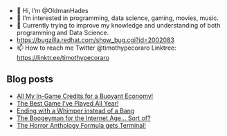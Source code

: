 - 👋 Hi, I’m @OldmanHades
- 👀 I’m interested in programming, data science, gaming, movies, music.
- 🌱 Currently trying to improve my knowledge and understanding of both programming and Data Science.
- https://bugzilla.redhat.com/show_bug.cgi?id=2002083
- 📫 How to reach me Twitter @timothypecoraro
Linktree: https://linktr.ee/timothypecoraro

## Blog posts
<!-- BLOG-POST-LIST:START -->
- [All My In-Game Credits for a Buoyant Economy!](https://medium.com/@timothypecoraro/all-my-in-game-credits-for-a-buoyant-economy-548f05b2c48c?source=rss-5097f5c9b801------2)
- [The Best Game I’ve Played All Year!](https://medium.com/@timothypecoraro/the-best-game-ive-played-all-year-987c6a109afa?source=rss-5097f5c9b801------2)
- [Ending with a Whimper instead of a Bang](https://medium.com/@timothypecoraro/ending-with-a-whimper-instead-of-a-bang-bdda983b1481?source=rss-5097f5c9b801------2)
- [The Boogeyman for the Internet Age… Sort of?](https://medium.com/@timothypecoraro/the-boogeyman-for-the-internet-age-sort-of-4a80da4f7143?source=rss-5097f5c9b801------2)
- [The Horror Anthology Formula gets Terminal!](https://medium.com/@timothypecoraro/the-horror-anthology-formula-gets-terminal-4399e4849cea?source=rss-5097f5c9b801------2)
<!-- BLOG-POST-LIST:END -->
